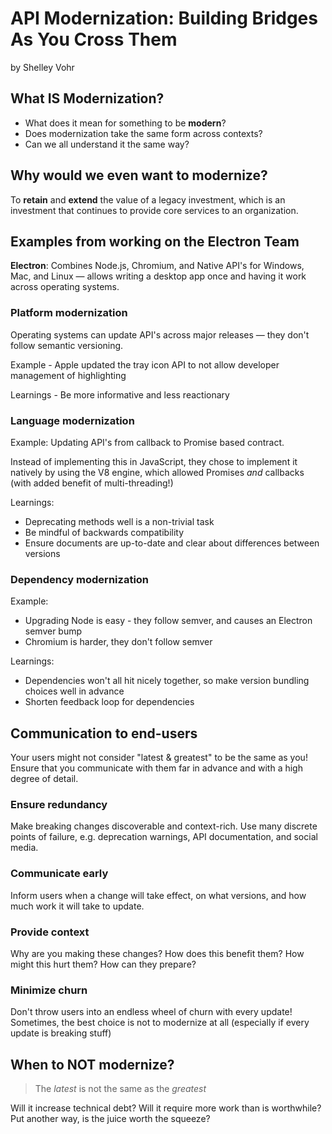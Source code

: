 # API Modernization: Building Bridges As You Cross Them

by Shelley Vohr

## What IS Modernization?

- What does it mean for something to be **modern**?
- Does modernization take the same form across contexts?
- Can we all understand it the same way?

## Why would we even want to modernize?

To **retain** and **extend** the value of a legacy investment, which is an investment that continues to provide core services to an organization.

## Examples from working on the Electron Team

**Electron**: Combines Node.js, Chromium, and Native API's for Windows, Mac, and Linux — allows writing a desktop app once and having it work across operating systems.

### Platform modernization

Operating systems can update API's across major releases — they don't follow semantic versioning.

Example - Apple updated the tray icon API to not allow developer management of highlighting

Learnings - Be more informative and less reactionary

### Language modernization

Example: Updating API's from callback to Promise based contract.

Instead of implementing this in JavaScript, they chose to implement it natively by using the V8 engine, which allowed Promises _and_ callbacks (with added benefit of multi-threading!)

Learnings:

- Deprecating methods well is a non-trivial task
- Be mindful of backwards compatibility
- Ensure documents are up-to-date and clear about differences between versions

### Dependency modernization

Example:

- Upgrading Node is easy - they follow semver, and causes an Electron semver bump
- Chromium is harder, they don't follow semver

Learnings:

- Dependencies won't all hit nicely together, so make version bundling choices well in advance
- Shorten feedback loop for dependencies

## Communication to end-users

Your users might not consider "latest & greatest" to be the same as you! Ensure that you communicate with them far in advance and with a high degree of detail.

### Ensure redundancy

Make breaking changes discoverable and context-rich. Use many discrete points of failure, e.g. deprecation warnings, API documentation, and social media.

### Communicate early

Inform users when a change will take effect, on what versions, and how much work it will take to update.

### Provide context

Why are you making these changes?
How does this benefit them?
How might this hurt them?
How can they prepare?

### Minimize churn

Don't throw users into an endless wheel of churn with every update! Sometimes, the best choice is not to modernize at all (especially if every update is breaking stuff)

## When to NOT modernize?

> The _latest_ is not the same as the _greatest_

Will it increase technical debt? Will it require more work than is worthwhile? Put another way, is the juice worth the squeeze?
